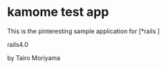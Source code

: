 # kamome test app

This is the pinteresting sample application for  [*rails ]

rails4.0

by Tairo Moriyama